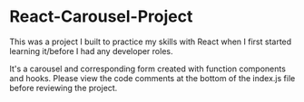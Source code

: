 # React-Carousel-Project
This was a project I built to practice my skills with React when I first started learning it/before I had any developer roles.

It's a carousel and corresponding form created with function components and hooks. Please view the code comments at the bottom of the index.js file before reviewing the project.
